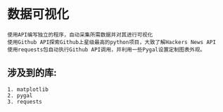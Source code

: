 # 数据可视化
	使用API编写独立的程序，自动采集所需数据并对其进行可视化
	使用Github API探索Github上星级最高的python项目，大致了解Hackers News API
	使用requests包自动执行Github API调用，并利用一些Pygal设置定制图表外观。
		
## 涉及到的库:

	1. matplotlib
	2. pygal
	3. requests




